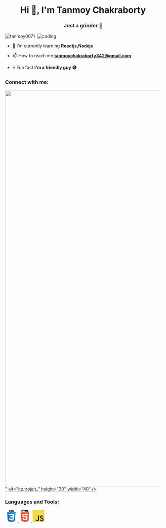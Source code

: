 <h1 align="center">Hi 👋, I'm Tanmoy Chakraborty</h1>
<h3 align="center">Just a grinder 💪</h3>

<img align="right" alt="coding" width="400" src="https://user-images.githubusercontent.com/55389276/140866485-8fb1c876-9a8f-4d6a-98dc-08c4981eaf70.gif">

<p align="left"> <img src="https://komarev.com/ghpvc/?username=tanmoy0071&label=Profile%20views&color=0e75b6&style=flat" alt="tanmoy0071" /> </p>

- 🌱 I’m currently learning **Reactjs,Nodejs**

- 📫 How to reach me **tanmoychakraborty342@gmail.com**

- ⚡ Fun fact **I'm a friendly guy 😁**

<h3 align="left">Connect with me:</h3>
<p align="left">
<a href="https://instagram.com/itz.trojan_" target="blank"><img align="center" src="<svg xmlns="http://www.w3.org/2000/svg" width="1279.997" height="1279.997" fill-rule="evenodd" clip-rule="evenodd" image-rendering="optimizeQuality" shape-rendering="geometricPrecision" text-rendering="geometricPrecision" viewBox="0 0 13333.33 13333.33" id="instagram-logo"><defs><linearGradient id="a" x1="9425.49" x2="3907.84" y1="1689.61" y2="11643.72" gradientUnits="userSpaceOnUse"><stop offset="0" stop-color="#4845a2"></stop><stop offset=".278" stop-color="#a844a1"></stop><stop offset=".302" stop-color="#a844a1"></stop><stop offset=".38" stop-color="#a844a1"></stop><stop offset=".6" stop-color="#d7233e"></stop><stop offset=".6" stop-color="#d7233e"></stop><stop offset=".871" stop-color="#f8a325"></stop><stop offset="1" stop-color="#f8dd25"></stop></linearGradient></defs><rect width="13333.33" height="13333.33" fill="none"></rect><path fill="url(#a)" d="M4365.91 2471.84l4601.52 0c1029.13,0 1869.24,842.02 1869.24,1869.25l0 4649.24c0,1029.14 -840.11,1871.15 -1869.24,1871.15l-4601.52 0c-1027.22,0 -1869.24,-842.02 -1869.24,-1871.15l0 -4649.24c0,-1027.23 842.02,-1869.25 1869.24,-1869.25z"></path><path fill="#fff" d="M8196.04 3877.12l-3058.76 0c-683.54,0 -1242.98,559.44 -1242.98,1242.98l0 3091.22c0,683.55 559.43,1242.98 1242.98,1242.98l3058.76 0c683.55,0 1242.98,-559.44 1242.98,-1242.98l0 -3091.22c0,-683.55 -559.44,-1242.98 -1242.98,-1242.98zm729.37 4047.8l0 0c0,555.62 -456.33,1011.95 -1011.95,1011.95l-2491.69 0c-557.53,0 -1011.95,-456.33 -1011.95,-1011.95l0 -2516.51c0,-557.53 454.42,-1011.95 1011.95,-1011.95l2491.69 0c555.62,0 1011.95,454.42 1011.95,1011.95l0 2516.51z"></path><path fill="#fff" fill-rule="nonzero" d="M6666.67 5290.03c-758.01,0 -1374.73,618.63 -1374.73,1376.63 0,758.01 616.72,1374.73 1374.73,1374.73 758.01,0 1376.63,-616.72 1376.63,-1374.73 0,-758.01 -618.62,-1376.63 -1376.63,-1376.63zm0 2287.39l0 0c-502.16,0 -910.76,-408.6 -910.76,-910.76 0,-502.16 408.6,-910.75 910.76,-910.75 502.15,0 910.75,408.59 910.75,910.75 0,502.16 -408.6,910.76 -910.75,910.76z"></path><path fill="#fff" d="M9436.86 3868.69c156.57,0 282.58,-126.02 282.58,-280.67 0,-156.56 -126.02,-282.58 -282.58,-282.58 -154.66,0 -280.67,126.02 -280.67,282.58 0,154.66 126.02,280.67 280.67,280.67z"></path></svg>" alt="itz.trojan_" height="30" width="40" /></a>
</p>

<h3 align="left">Languages and Tools:</h3>
<p align="left"> <a href="https://www.w3schools.com/css/" target="_blank" rel="noreferrer"> <img src="https://raw.githubusercontent.com/devicons/devicon/master/icons/css3/css3-original-wordmark.svg" alt="css3" width="40" height="40"/> </a> <a href="https://www.w3.org/html/" target="_blank" rel="noreferrer"> <img src="https://raw.githubusercontent.com/devicons/devicon/master/icons/html5/html5-original-wordmark.svg" alt="html5" width="40" height="40"/> </a> <a href="https://developer.mozilla.org/en-US/docs/Web/JavaScript" target="_blank" rel="noreferrer"> <img src="https://raw.githubusercontent.com/devicons/devicon/master/icons/javascript/javascript-original.svg" alt="javascript" width="40" height="40"/> </a> </p>

